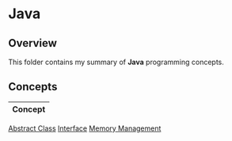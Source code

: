 # Java

## Overview
This folder contains my summary of **Java** programming concepts.

## Concepts
| Concept |
|---------|
[Abstract Class](https://github.com/shumarb/learning/tree/main/java/abstract-class)
[Interface](https://github.com/shumarb/learning/tree/main/java/interface)
[Memory Management](https://github.com/shumarb/learning/tree/main/java/memory-management)
